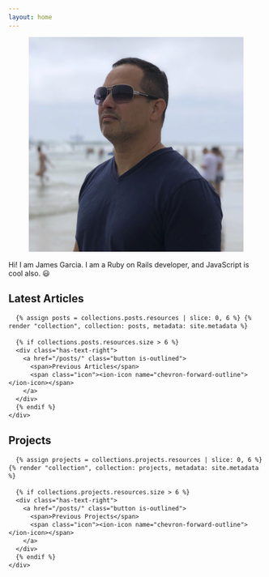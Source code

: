 ```yaml
---
layout: home
---
```


<section class="hero is-white is-medium">
  <div class="hero-body">
    <div class="container has-text-centered">
      <div class="is-flex is-justify-content-center"	>
        <figure class="image is-128x128">
          <img class="is-rounded" src="/images/photo_at_beach_profile.jpg">
        </figure>
      </div>
      <p class="mt-2 is-size-4">
        Hi! I am James Garcia. I am a Ruby on Rails developer, and JavaScript is cool also. 😃
      </p>
    </div>
  </div>
</section>
<section class="section has-background-info-light">
  <div class="container">
    <div class="content">
      <h1 class="my-5 title has-text-centered">Latest Articles</h1>

      {% assign posts = collections.posts.resources | slice: 0, 6 %} {% render "collection", collection: posts, metadata: site.metadata %}

      {% if collections.posts.resources.size > 6 %}
      <div class="has-text-right">
        <a href="/posts/" class="button is-outlined">
          <span>Previous Articles</span>
          <span class="icon"><ion-icon name="chevron-forward-outline"></ion-icon></span>
        </a>
      </div>
      {% endif %}
    </div>
  </div>
</section>
<section class="section">
  <div class="container">
    <div class="content">
      <h1 class="my-5 title has-text-centered">Projects</h1>

      {% assign projects = collections.projects.resources | slice: 0, 6 %} {% render "collection", collection: projects, metadata: site.metadata %}

      {% if collections.projects.resources.size > 6 %}
      <div class="has-text-right">
        <a href="/posts/" class="button is-outlined">
          <span>Previous Projects</span>
          <span class="icon"><ion-icon name="chevron-forward-outline"></ion-icon></span>
        </a>
      </div>
      {% endif %}
    </div>
  </div>
</section>
